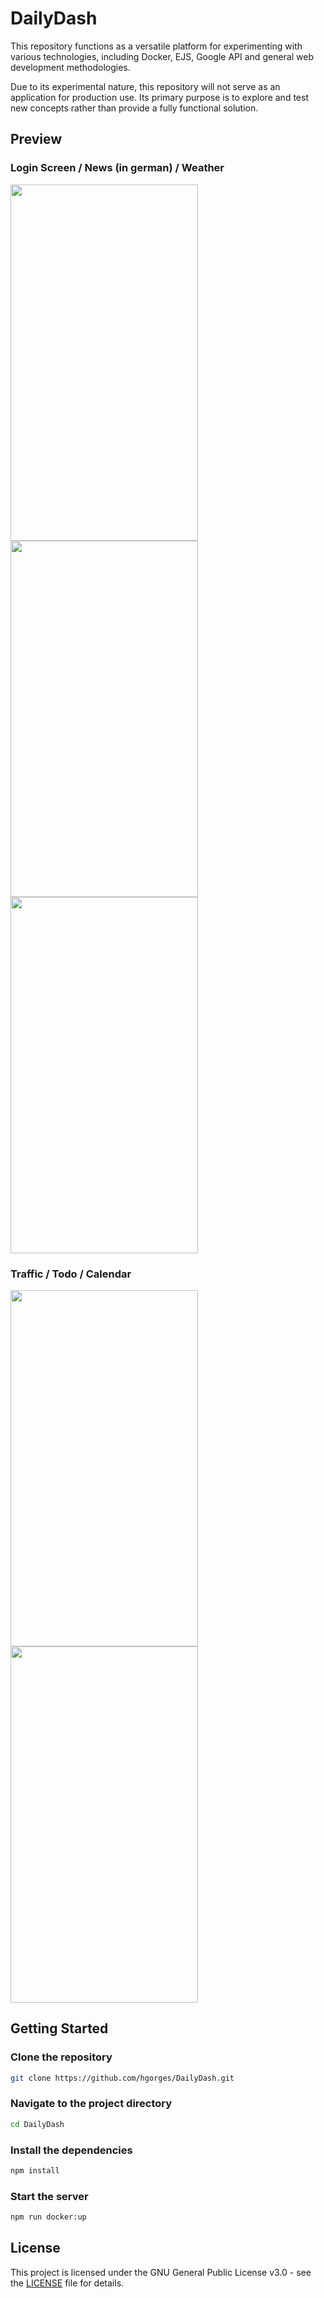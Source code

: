 # DailyDash

This repository functions as a versatile platform for experimenting with various technologies, including Docker, EJS, Google API and general web development methodologies.

Due to its experimental nature, this repository will not serve as an application for production use. Its primary purpose is to explore and test new concepts rather than provide a fully functional solution.

## Preview

### Login Screen / News (in german) / Weather 

<img src="https://github.com/user-attachments/assets/8f4ca331-9705-4aaa-8f0a-2d47e96ee700" width="300" height="570">
<img src="https://github.com/user-attachments/assets/37be743d-4d24-42e1-85a0-4d5b0c42fc15" width="300" height="570">
<img src="https://github.com/user-attachments/assets/a60b529d-488f-413c-83c5-d0b297dc8bb8" width="300" height="570">

### Traffic / Todo / Calendar

<img src="https://github.com/user-attachments/assets/79333fb7-8da5-4bfd-84b1-79374be52fc2" width="300" height="570">
<img src="https://github.com/user-attachments/assets/770eeec8-863c-4113-985b-9a2230a1eab8" width="300" height="570">

## Getting Started

### Clone the repository

```bash
git clone https://github.com/hgorges/DailyDash.git
```

### Navigate to the project directory

```bash
cd DailyDash
```

### Install the dependencies

```bash
npm install
```

### Start the server

```bash
npm run docker:up
```

## License

This project is licensed under the GNU General Public License v3.0 - see the [LICENSE](LICENSE) file for details.
